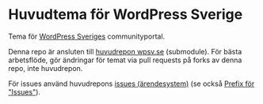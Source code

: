 Huvudtema för WordPress Sverige
===============================

Tema för [WordPress Sveriges](https://github.com/wpsvse) communityportal. 

Denna repo är ansluten till [huvudrepon wpsv.se](https://github.com/wpsvse/wpsv.se) (submodule). För bästa arbetsflöde, gör ändringar för temat via pull requests på forks av denna repo, inte huvudrepon.

För issues använd huvudrepons [issues (ärendesystem)](https://github.com/wpsvse/wpsv.se/issues) (se också [Prefix för "Issues"](https://github.com/wpsvse/wpsv.se/wiki/Prefix-f%C3%B6r-%22Issues%22)).
